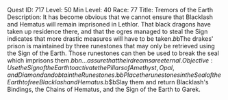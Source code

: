 Quest ID: 717
Level: 50
Min Level: 40
Race: 77
Title: Tremors of the Earth
Description: It has become obvious that we cannot ensure that Blacklash and Hematus will remain imprisoned in Lethlor. That black dragons have taken up residence there, and that the ogres managed to steal the Sign indicates that more drastic measures will have to be taken.$b$bThe drakes' prison is maintained by three runestones that may only be retrieved using the Sign of the Earth. Those runestones can then be used to break the seal which imprisons them.$b$b$n... assure that their dreams are eternal.
Objective: Use the Sign of the Earth to activate the Pillars of Amethyst, Opal, and Diamond and obtain the Runestones.$b$bPlace the runestones in the Seal of the Earth to free Blacklash and Hematus.$b$bSlay them and return Blacklash's Bindings, the Chains of Hematus, and the Sign of the Earth to Garek.
